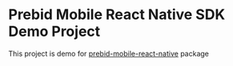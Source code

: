 # Prebid Mobile React Native SDK Demo Project

This project is demo for [prebid-mobile-react-native](https://github.com/devalentino/prebid-mobile-react-native) package
